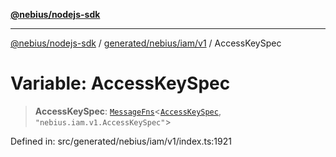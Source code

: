 [**@nebius/nodejs-sdk**](../../../../../README.md)

***

[@nebius/nodejs-sdk](../../../../../README.md) / [generated/nebius/iam/v1](../README.md) / AccessKeySpec

# Variable: AccessKeySpec

> **AccessKeySpec**: [`MessageFns`](../../../../../runtime/protos/core/interfaces/MessageFns.md)\<[`AccessKeySpec`](../interfaces/AccessKeySpec.md), `"nebius.iam.v1.AccessKeySpec"`\>

Defined in: src/generated/nebius/iam/v1/index.ts:1921
